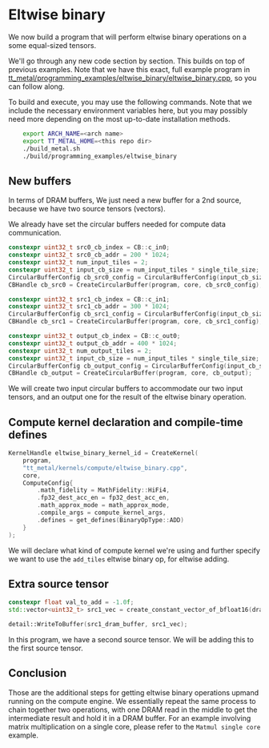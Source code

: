 # Eltwise binary


We now build a program that will perform eltwise binary operations on a some equal-sized tensors.

We'll go through any new code section by section. This builds on top of previous examples. Note that we have this exact, full example program in [tt_metal/programming_examples/eltwise_binary/eltwise_binary.cpp](../../../tt_metal/programming_examples/eltwise_binary/eltwise_binary.cpp), so you can follow along.

To build and execute, you may use the following commands. Note that we include the necessary environment variables here, but you may possibly need more depending on the most up-to-date installation methods.

```bash
    export ARCH_NAME=<arch name>
    export TT_METAL_HOME=<this repo dir>
    ./build_metal.sh
    ./build/programming_examples/eltwise_binary
```
## New buffers

In terms of DRAM buffers, We just need a new buffer for a 2nd source, because we have two source tensors (vectors).

We already have set the circular buffers needed for compute data communication.

``` cpp
constexpr uint32_t src0_cb_index = CB::c_in0;
constexpr uint32_t src0_cb_addr = 200 * 1024;
constexpr uint32_t num_input_tiles = 2;
constexpr uint32_t input_cb_size = num_input_tiles * single_tile_size;
CircularBufferConfig cb_src0_config = CircularBufferConfig(input_cb_size, {{src0_cb_index, tt::DataFormat::Float16_b}}, src0_cb_addr).set_page_size(src0_cb_index, single_tile_size);
CBHandle cb_src0 = CreateCircularBuffer(program, core, cb_src0_config);

constexpr uint32_t src1_cb_index = CB::c_in1;
constexpr uint32_t src1_cb_addr = 300 * 1024;
CircularBufferConfig cb_src1_config = CircularBufferConfig(input_cb_size, {{src1_cb_index, tt::DataFormat::Float16_b}}, src1_cb_addr).set_page_size(src1_cb_index, single_tile_size);
CBHandle cb_src1 = CreateCircularBuffer(program, core, cb_src1_config);

constexpr uint32_t output_cb_index = CB::c_out0;
constexpr uint32_t output_cb_addr = 400 * 1024;
constexpr uint32_t num_output_tiles = 2;
constexpr uint32_t input_cb_size = num_input_tiles * single_tile_size;
CircularBufferConfig cb_output_config = CircularBufferConfig(input_cb_size, {{output_cb_index, tt::DataFormat::Float16_b}}, output_cb_addr).set_page_size(output_cb_index, single_tile_size);
CBHandle cb_output = CreateCircularBuffer(program, core, cb_output);
```

We will create two input circular buffers to accommodate our two input tensors, and an output one for the result of the eltwise binary operation.

## Compute kernel declaration and compile-time defines

``` cpp
KernelHandle eltwise_binary_kernel_id = CreateKernel(
    program,
    "tt_metal/kernels/compute/eltwise_binary.cpp",
    core,
    ComputeConfig{
        .math_fidelity = MathFidelity::HiFi4,
        .fp32_dest_acc_en = fp32_dest_acc_en,
        .math_approx_mode = math_approx_mode,
        .compile_args = compute_kernel_args,
        .defines = get_defines(BinaryOpType::ADD)
    }
);
```

We will declare what kind of compute kernel we\'re using and further specify we want to use the `add_tiles` eltwise binary op, for eltwise adding.

## Extra source tensor

``` cpp
constexpr float val_to_add = -1.0f;
std::vector<uint32_t> src1_vec = create_constant_vector_of_bfloat16(dram_buffer_size, val_to_add);

detail::WriteToBuffer(src1_dram_buffer, src1_vec);
```

In this program, we have a second source tensor. We will be adding this to the first source tensor.

## Conclusion

Those are the additional steps for getting eltwise binary operations upmand running on the compute engine. We essentially repeat the same process to chain together two operations, with one DRAM read in the middle to get the intermediate result and hold it in a DRAM buffer. For an example involving matrix multiplication on a single core, please refer to the `Matmul single core` example.
